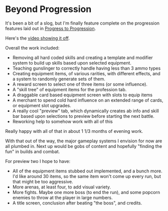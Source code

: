 # Beyond Progression

It's been a bit of a slog, but I'm finally feature complete on the progression features laid out in [Progress to Progression](progression.md).

Here's the [video showing it off](https://youtu.be/qXTDqI0st74).

Overall the work included:

- Removing all hard coded skills and creating a template and modifier system to build up skills based upon selected equipment.
- Teaching gunslinger to correctly handle having less than 3 ammo types
- Creating equipment items, of various rarities, with different effects, and a system to randomly generate sets of them.
- A reward screen to select one of three items (or some influence).
- A "skill tree" of equipment items for the profession tab.
- A draggable card based equipment screen with slots to equip items
- A merchant to spend cold hard influence on an extended range of cards, or equipment slot upgrades.
- A really cool "preview" tab, which dynamically creates ab info and skill bar based upon selections to preview before starting the next battle.
- Reworking help to somehow work with all of this

Really happy with all of that in about 1 1/3 months of evening work.

With that out of the way, the major gameplay systems I envision for now are all plumbed in. Next up would be gobs of content and hopefully "finding the fun" in builds and combat. 

For preview two I hope to have:
- All of the equipment items stubbed out implemented, and a bunch more. I'd like around 30 items, so the same item won't come up every run, but that might be too aggressive.
- More arenas, at least four, to add visual variety.
- More fights. Maybe one more boss (to end the run), and some popcorn enemies to throw at the player in large numbers.
- A title screen, conclusion after beating "the boss", and credits.